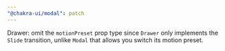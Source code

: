 ```yaml
---
"@chakra-ui/modal": patch
---
```


Drawer: omit the `motionPreset` prop type since `Drawer` only implements the
`Slide` transition, unlike `Modal` that allows you switch its motion preset.
